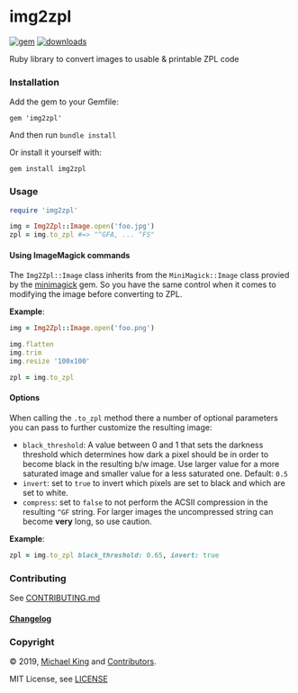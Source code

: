 # img2zpl

[![gem](https://img.shields.io/gem/v/img2zpl?color=orange)](https://rubygems.org/gems/img2zpl)
[![downloads](https://img.shields.io/gem/dt/img2zpl?color=brightgreen)](https://rubygems.org/gems/img2zpl)

Ruby library to convert images to usable &amp; printable ZPL code

### Installation

Add the gem to your Gemfile:
```
gem 'img2zpl'
```
And then run `bundle install`

Or install it yourself with:
```
gem install img2zpl
```

### Usage

```ruby
require 'img2zpl'

img = Img2Zpl::Image.open('foo.jpg')
zpl = img.to_zpl #=> "^GFA, ... ^FS"
```

#### Using ImageMagick commands

The `Img2Zpl::Image` class inherits from the `MiniMagick::Image` class provied by the [minimagick](https://github.com/minimagick/minimagick) gem. So you have the same control when it comes to modifying the image before converting to ZPL.

**Example**:
```ruby
img = Img2Zpl::Image.open('foo.png')

img.flatten
img.trim
img.resize '100x100'

zpl = img.to_zpl
```

#### Options

When calling the `.to_zpl` method there a number of optional parameters you can pass to further customize the resulting image:

- `black_threshold`: A value between 0 and 1 that sets the darkness threshold which determines how dark a pixel should be in order to become black in the resulting b/w image. Use larger value for a more saturated image and smaller value for a less saturated one. Default: `0.5`
- `invert`: set to `true` to invert which pixels are set to black and which are set to white.
- `compress`: set to `false` to not perform the ACSII compression in the resulting `^GF` string. For larger images the uncompressed string can become **very** long, so use caution.

**Example**:
```ruby
zpl = img.to_zpl black_threshold: 0.65, invert: true
```

### Contributing

See [CONTRIBUTING.md](CONTRIBUTING.md)

#### [Changelog](CHANGELOG.md)

### Copyright

&copy; 2019, [Michael King](https://twitter.com/_mtking2) and [Contributors](CHANGELOG.md).

MIT License, see [LICENSE](https://github.com/mtking2/img2zpl/blob/master/LICENSE)
